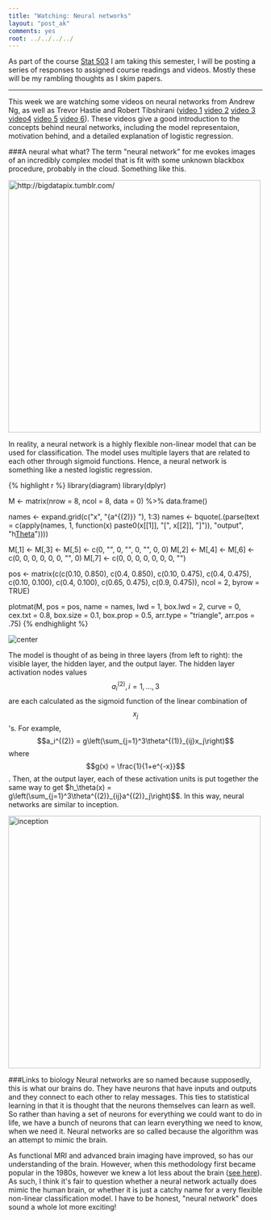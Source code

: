 ```yaml
---
title: "Watching: Neural networks"
layout: "post_ak"
comments: yes
root: ../../../../
---
```


As part of the course [Stat 503](http://streaming.stat.iastate.edu/~dicook/EDA.and.datamining/) I am taking this semester, I will be posting a series of responses to assigned course readings and videos. Mostly these will be my rambling thoughts as I skim papers.

****

This week we are watching some videos on neural networks from Andrew Ng, as well as Trevor Hastie and Robert Tibshirani ([video 1](https://class.coursera.org/ml-005/lecture/43) [video 2](https://class.coursera.org/ml-005/lecture/44) [video 3](https://class.coursera.org/ml-005/lecture/45) [video4](https://class.coursera.org/ml-005/lecture/46) [video 5](https://www.youtube.com/watch?v=31Q5FGRnxt4) [video 6](https://www.youtube.com/watch?v=MpX8rVv_u4E)). These videos give a good introduction to the concepts behind neural networks, including the model representaion, motivation behind, and a detailed explanation of logistic regression.

###A neural what what?
The term "neural network" for me evokes images of an incredibly complex model that is fit with some unknown blackbox procedure, probably in the cloud. Something like this.

<img src="{{ page.root }}images/blog/2015-02-03-Neural-networks/big_data.jpg" alt="http://bigdatapix.tumblr.com/" style="width: 500px;"/>

In reality, a neural network is a highly flexible non-linear model that can be used for classification. The model uses multiple layers that are related to each other through sigmoid functions. Hence, a neural network is something like a nested logistic regression.


{% highlight r %}
library(diagram)
library(dplyr)

M <- matrix(nrow = 8, ncol = 8, data = 0) %>% data.frame()

names <- expand.grid(c("x", "{a^{(2)}} "), 1:3)
names <-  bquote(.(parse(text = c(apply(names, 1, function(x) paste0(x[[1]], "[", x[[2]], "]")), "output", "h[Theta](x)"))))

M[,1] <- M[,3] <- M[,5] <- c(0, "", 0, "", 0, "", 0, 0)
M[,2] <- M[,4] <- M[,6] <- c(0, 0, 0, 0, 0, 0, "", 0)
M[,7] <- c(0, 0, 0, 0, 0, 0, 0, "")

pos <- matrix(c(c(0.10, 0.850),
                c(0.4, 0.850),
                c(0.10, 0.475),
                c(0.4, 0.475),
                c(0.10, 0.100),
                c(0.4, 0.100),
                c(0.65, 0.475),
                c(0.9, 0.475)), ncol = 2, byrow = TRUE)

plotmat(M, pos = pos, name = names, lwd = 1, box.lwd = 2, 
        curve = 0, cex.txt = 0.8, box.size = 0.1,
        box.prop = 0.5, arr.type = "triangle", arr.pos = .75)
{% endhighlight %}

![center](../../../../../images/blog/2015-02-03-Neural-networks/unnamed-chunk-1-1.png) 

The model is thought of as being in three layers (from left to right): the visible layer, the hidden layer, and the output layer. The hidden layer activation nodes values $$ a_i^{(2)}, i =1,\dots,3 $$ are each calculated as the sigmoid function of the linear combination of $$x_j$$'s. For example, $$a_i^{(2)} = g\left(\sum_{j=1}^3\theta^{(1)}_{ij}x_j\right)$$ where $$g(x) = \frac{1}{1+e^{-x}}$$. Then, at the output layer, each of these activation units is put together the same way to get $h_\theta(x) = g\left(\sum_{j=1}^3\theta^{(2)}_{ij}a^{(2)}_j\right)$$. In this way, neural networks are similar to inception.

<img src="{{ page.root }}images/blog/2015-02-03-Neural-networks/inception_meme.png" alt="inception" style="width: 500px;"/>

###Links to biology
Neural networks are so named because supposedly, this is what our brains do. They have neurons that have inputs and outputs and they connect to each other to relay messages. This ties to statistical learning in that it is thought that the neurons themselves can learn as well. So rather than having a set of neurons for everything we could want to do in life, we have a bunch of neurons that can learn everything we need to know, when we need it. Neural networks are so called because the algorithm was an attempt to mimic the brain.

As functional MRI and advanced brain imaging have improved, so has our understanding of the brain. However, when this methodology first became popular in the 1980s, however we knew a lot less about the brain ([see here](http://www.pbs.org/wgbh/pages/frontline/shows/teenbrain/work/how.html)). As such, I think it's fair to question whether a neural network actually does mimic the human brain, or whether it is just a catchy name for a very flexible non-linear classification model. I have to be honest, "neural network" does sound a whole lot more exciting!


